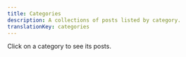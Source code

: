 ```yaml
---
title: Categories
description: A collections of posts listed by category.
translationKey: categories
---
```

Click on a category to see its posts.
